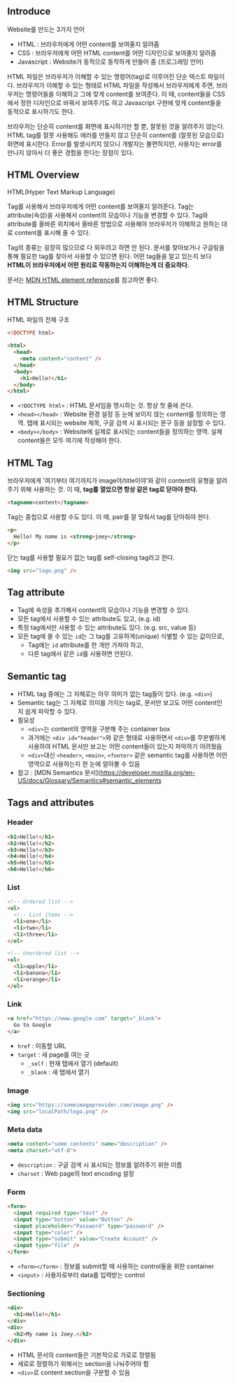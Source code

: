 ## Introduce

Website를 만드는 3가지 언어

- HTML : 브라우저에게 어떤 content를 보여줄지 알려줌
- CSS : 브라우저에게 어떤 HTML content를 어떤 디자인으로 보여줄지 알려줌
- Javascript : Website가 동적으로 동작하게 만들어 줌 (프로그래밍 언어)

HTML 파일은 브라우저가 이해할 수 있는 명령어(tag)로 이루어진 단순 텍스트 파일이다.
브라우저가 이해할 수 있는 형태로 HTML 파일을 작성해서 브라우저에게 주면, 브라우저는 명령어들을 이해하고 그에 맞게 content를 보여준다.
이 때, content들을 CSS에서 정한 디자인으로 바꿔서 보여주기도 하고 Javascript 구현에 맞게 content들을 동적으로 표시하기도 한다.

브라우저는 단순히 content를 화면에 표시하기만 할 뿐, 잘못된 것을 알려주지 않는다.
HTML tag를 잘못 사용해도 에러를 만들지 않고 단순히 content를 (잘못된 모습으로) 화면에 표시한다.
Error를 발생시키지 않으니 개발자는 불편하지만, 사용자는 error를 만나지 않아서 더 좋은 경험을 한다는 장점이 있다.

## HTML Overview

HTML(Hyper Text Markup Language)

Tag를 사용해서 브라우저에게 어떤 content를 보여줄지 알려준다.
Tag는 attribute(속성)을 사용해서 content의 모습이나 기능을 변경할 수 있다.
Tag와 attribute를 올바른 위치에서 올바른 방법으로 사용해야 브라우저가 이해하고 원하는 대로 content를 표시해 줄 수 있다.

Tag의 종류는 굉장히 많으므로 다 외우려고 하면 안 된다.
문서를 찾아보거나 구글링을 통해 필요한 tag를 찾아서 사용할 수 있으면 된다.
어떤 tag들을 알고 있는지 보다 **HTML이 브라우저에서 어떤 원리로 작동하는지 이해하는게 더 중요하다.**

문서는 [MDN HTML element reference](https://developer.mozilla.org/en-US/docs/Web/HTML/Element)를 참고하면 좋다.

## HTML Structure

HTML 파일의 전체 구조

```html
<!DOCTYPE html>

<html>
  <head>
    <meta content="content" />
  </head>
  <body>
    <h1>Hello!</h1>
  </body>
</html>
```

- `<!DOCTYPE html>` : HTML 문서임을 명시하는 것. 항상 첫 줄에 쓴다.
- `<head></head>` : Website 환경 설정 등 눈에 보이지 않는 content를 정의하는 영역. 탭에 표시되는 website 제목, 구글 검색 시 표시되는 문구 등을 설정할 수 있다.
- `<body></body>` : Website에 실제로 표시되는 content들을 정의하는 영역. 실제 content들은 모두 여기에 작성해야 한다.

## HTML Tag

브라우저에게 '여기부터 여기까지가 image야/title이야'와 같이 content의 유형을 알려주기 위해 사용하는 것.
이 때, **tag를 열었으면 항상 같은 tag로 닫아야 한다.**

```html
<tagname>content</tagname>
```

Tag는 중첩으로 사용할 수도 있다.
이 때, pair를 잘 맞춰서 tag를 닫아줘야 한다.

```html
<p>
  Hello! My name is <strong>joey</strong>
</p>
```

닫는 tag를 사용할 필요가 없는 tag를 self-closing tag라고 한다.
```html
<img src="logo.png" />
```

## Tag attribute

- Tag에 속성을 추가해서 content의 모습이나 기능을 변경할 수 있다.
- 모든 tag에서 사용할 수 있는 attribute도 있고, (e.g. id)
- 특정 tag에서만 사용할 수 있는 attribute도 있다. (e.g. src, value 등)
- 모든 tag에 쓸 수 있는 `id`는 그 tag를 고유하게(unique) 식별할 수 있는 값이므로, 
  - Tag에는 `id` attribute를 한 개만 가져야 하고,
  - 다른 tag에서 같은 `id`를 사용하면 안된다.

## Semantic tag

- HTML tag 중에는 그 자체로는 아무 의미가 없는 tag들이 있다. (e.g. `<div>`)
- Semantic tag는 그 자체로 의미를 가지는 tag로, 문서만 보고도 어떤 content인지 쉽게 파악할 수 있다.
- 필요성
  - `<div>`는 content의 영역을 구분해 주는 container box
  - 과거에는 `<div id="header">`와 같은 형태로 사용하면서 `<div>`를 무분별하게 사용하여 HTML 문서만 보고는 어떤 content들이 있는지 파악하기 어려웠음
  - `<div>`대신 `<header>`, `<main>`, `<footer>` 같은 semantic tag를 사용하면 어떤 영역으로 사용하는지 한 눈에 알아볼 수 있음
- 참고 : [MDN Semantics 문서](https://developer.mozilla.org/en-US/docs/Glossary/Semantics#semantic_elements

## Tags and attributes

### Header
```html
<h1>Hello!</h1>
<h2>Hello!</h2>
<h3>Hello!</h3>
<h4>Hello!</h4>
<h5>Hello!</h5>
<h6>Hello!</h6>
```

### List

```html
<!-- Ordered list -->
<ol>
  <!-- List items -->
  <li>one</li>
  <li>two</li>
  <li>three</li>
</ol>

<!-- Unordered list -->
<ul>
  <li>apple</li>
  <li>banana</li>
  <li>orange</li>
</ul>
```

### Link

```html
<a href="https://www.google.com" target="_blank">
  Go to Google
</a>
```

- `href` : 이동할 URL
- `target` : 새 page를 여는 곳
  - `_self` : 현재 탭에서 열기 (default)
  - `_blank` : 새 탭에서 열기

### Image

```html
<img src="https://someimageprovider.com/image.png" />
<img src="localPath/logo.png" />
```

### Meta data

```html
<meta content="some contents" name="description" />
<meta charset="utf-8">
```

- `description` : 구글 검색 시 표시되는 정보를 알려주기 위한 이름
- `charset` : Web page의 text encoding 설정

### Form

```html
<form>
  <input required type="text" />
  <input type="button" value="Button" />
  <input placeholder="Password" type="password" />
  <input type="color" />
  <input type="submit" value="Create Account" />
  <input type="file" />
</form>
```

- `<form></form>` : 정보를 submit할 때 사용하는 control들을 위한 container
- `<input>` : 사용자로부터 data를 입력받는 control

### Sectioning

```html
<div>
  <h1>Hello!</h1>
</div>
<div>
  <h2>My name is Joey.</h2>
</div>
```

- HTML 문서의 content들은 기본적으로 가로로 정렬됨
- 세로로 정렬하기 위해서는 section을 나눠주어야 함
- `<div>`로 content section을 구분할 수 있음